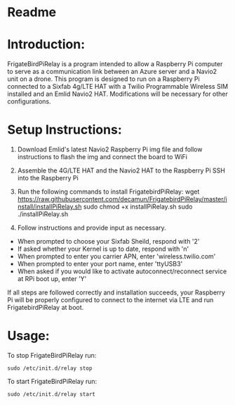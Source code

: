 # Readme

# Introduction:
FrigateBirdPiRelay is a program intended to allow a Raspberry Pi computer to serve as a communication link between an Azure server and a Navio2 unit on a drone. This program is designed to run on a Raspberry Pi connected to a Sixfab 4g/LTE HAT with a Twilio Programmable Wireless SIM installed and an Emlid Navio2 HAT. Modifications will be necessary for other configurations.


# Setup Instructions:
1. Download Emlid's latest Navio2 Raspberry Pi img file and follow instructions to flash the img and connect the board to WiFi
2. Assemble the 4G/LTE HAT and the Navio2 HAT to the Raspberry Pi
SSH into the Raspberry Pi
3. Run the following commands to install FrigatebirdPiRelay:
    wget https://raw.githubusercontent.com/decamun/FrigatebirdPiRelay/master/install/installPiRelay.sh
    sudo chmod +x installPiRelay.sh
    sudo ./installPiRelay.sh

4. Follow instructions and provide input as necessary.
  * When prompted to choose your Sixfab Sheild, respond with '2'
  * If asked whether your Kernel is up to date, respond with 'n'
  * When prompted to enter you carrier APN, enter 'wireless.twilio.com'
  * When prompted to enter your port name, enter 'ttyUSB3'
  * When asked if you would like to activate autoconnect/reconnect service at RPi boot up, enter 'Y'

If all steps are followed correctly and installation succeeds, your Raspberry Pi will be properly configured to connect to the internet via LTE and run FrigatebirdPiRelay at boot.

# Usage:


To stop FrigateBirdPiRelay run:

    sudo /etc/init.d/relay stop

To start FrigateBirdPiRelay run:

    sudo /etc/init.d/relay start
